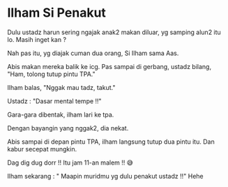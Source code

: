 # Ilham Si Penakut

Dulu ustadz harun sering ngajak anak2 makan diluar, yg samping alun2 itu lo. Masih inget kan ?

Nah pas itu, yg diajak cuman dua orang, Si Ilham sama Aas.

Abis makan mereka balik ke icg. Pas sampai di gerbang, ustadz bilang, "Ham, tolong tutup pintu TPA."

Ilham balas, "Nggak mau tadz, takut."

Ustadz : "Dasar mental tempe !!"

Gara-gara dibentak, ilham lari ke tpa. 

Dengan bayangin yang nggak2, dia nekat. 

Abis sampai di depan pintu TPA, ilham langsung tutup dua pintu itu. Dan kabur secepat mungkin.

Dag dig dug dorr !! Itu jam 11-an malem !! 😅

Ilham sekarang : " Maapin muridmu yg dulu penakut ustadz !!" Hehe
